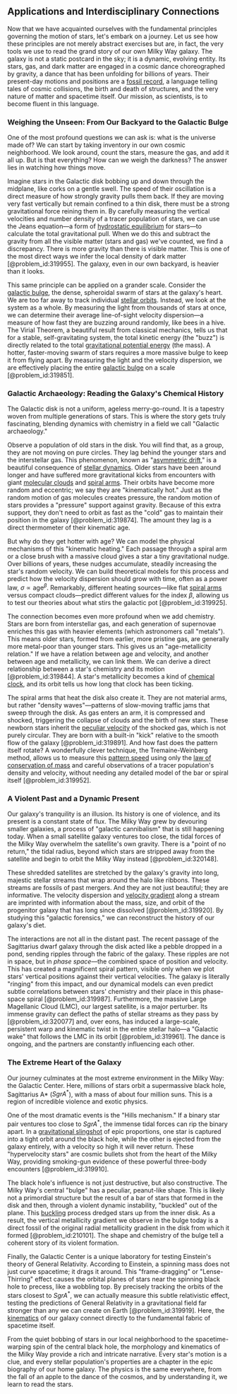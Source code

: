 ## Applications and Interdisciplinary Connections

Now that we have acquainted ourselves with the fundamental principles governing the motion of stars, let's embark on a journey. Let us see how these principles are not merely abstract exercises but are, in fact, the very tools we use to read the grand story of our own Milky Way galaxy. The galaxy is not a static postcard in the sky; it is a dynamic, evolving entity. Its stars, gas, and dark matter are engaged in a cosmic dance choreographed by gravity, a dance that has been unfolding for billions of years. Their present-day motions and positions are a [fossil record](@article_id:136199), a language telling tales of cosmic collisions, the birth and death of structures, and the very nature of matter and spacetime itself. Our mission, as scientists, is to become fluent in this language.

### Weighing the Unseen: From Our Backyard to the Galactic Bulge

One of the most profound questions we can ask is: what is the universe made of? We can start by taking inventory in our own cosmic neighborhood. We look around, count the stars, measure the gas, and add it all up. But is that everything? How can we weigh the darkness? The answer lies in watching how things move.

Imagine stars in the Galactic disk bobbing up and down through the midplane, like corks on a gentle swell. The speed of their oscillation is a direct measure of how strongly gravity pulls them back. If they are moving very fast vertically but remain confined to a thin disk, there must be a strong gravitational force reining them in. By carefully measuring the vertical velocities and number density of a tracer population of stars, we can use the Jeans equation—a form of [hydrostatic equilibrium](@article_id:146252) for stars—to calculate the total gravitational pull. When we do this and subtract the gravity from all the visible matter (stars and gas) we've counted, we find a discrepancy. There is more gravity than there is visible matter. This is one of the most direct ways we infer the local density of dark matter [@problem_id:319955]. The galaxy, even in our own backyard, is heavier than it looks.

This same principle can be applied on a grander scale. Consider the [galactic bulge](@article_id:158556), the dense, spheroidal swarm of stars at the galaxy's heart. We are too far away to track individual [stellar orbits](@article_id:159332). Instead, we look at the system as a whole. By measuring the light from thousands of stars at once, we can determine their average line-of-sight velocity dispersion—a measure of how fast they are buzzing around randomly, like bees in a hive. The Virial Theorem, a beautiful result from classical mechanics, tells us that for a stable, self-gravitating system, the total kinetic energy (the "buzz") is directly related to the total [gravitational potential energy](@article_id:268544) (the mass). A hotter, faster-moving swarm of stars requires a more massive bulge to keep it from flying apart. By measuring the light and the velocity dispersion, we are effectively placing the entire [galactic bulge](@article_id:158556) on a scale [@problem_id:319851].

### Galactic Archaeology: Reading the Galaxy's Chemical History

The Galactic disk is not a uniform, ageless merry-go-round. It is a tapestry woven from multiple generations of stars. This is where the story gets truly fascinating, blending dynamics with chemistry in a field we call "Galactic archaeology."

Observe a population of old stars in the disk. You will find that, as a group, they are not moving on pure circles. They lag behind the younger stars and the interstellar gas. This phenomenon, known as "[asymmetric drift](@article_id:157649)," is a beautiful consequence of [stellar dynamics](@article_id:157574). Older stars have been around longer and have suffered more gravitational kicks from encounters with giant [molecular clouds](@article_id:160208) and [spiral arms](@article_id:159662). Their orbits have become more random and eccentric; we say they are "kinematically hot." Just as the random motion of gas molecules creates pressure, the random motion of stars provides a "pressure" support against gravity. Because of this extra support, they don't need to orbit as fast as the "cold" gas to maintain their position in the galaxy [@problem_id:319874]. The amount they lag is a direct thermometer of their kinematic age.

But why do they get hotter with age? We can model the physical mechanisms of this "kinematic heating." Each passage through a spiral arm or a close brush with a massive cloud gives a star a tiny gravitational nudge. Over billions of years, these nudges accumulate, steadily increasing the star's random velocity. We can build theoretical models for this process and predict how the velocity dispersion should grow with time, often as a power law, $\sigma \propto \text{age}^{\beta}$. Remarkably, different heating sources—like flat [spiral arms](@article_id:159662) versus compact clouds—predict different values for the index $\beta$, allowing us to test our theories about what stirs the galactic pot [@problem_id:319925].

The connection becomes even more profound when we add chemistry. Stars are born from interstellar gas, and each generation of supernovae enriches this gas with heavier elements (which astronomers call "metals"). This means older stars, formed from earlier, more pristine gas, are generally more metal-poor than younger stars. This gives us an "age-metallicity relation." If we have a relation between age and velocity, and another between age and metallicity, we can link them. We can derive a direct relationship between a star's chemistry and its motion [@problem_id:319844]. A star's metallicity becomes a kind of [chemical clock](@article_id:204060), and its orbit tells us how long that clock has been ticking.

The spiral arms that heat the disk also create it. They are not material arms, but rather "density waves"—patterns of slow-moving traffic jams that sweep through the disk. As gas enters an arm, it is compressed and shocked, triggering the collapse of clouds and the birth of new stars. These newborn stars inherit the [peculiar velocity](@article_id:157470) of the shocked gas, which is not purely circular. They are born with a built-in "kick" relative to the smooth flow of the galaxy [@problem_id:319891]. And how fast does the pattern itself rotate? A wonderfully clever technique, the Tremaine-Weinberg method, allows us to measure this [pattern speed](@article_id:159725) using only the [law of conservation of mass](@article_id:146883) and careful observations of a tracer population's density and velocity, without needing any detailed model of the bar or spiral itself [@problem_id:319952].

### A Violent Past and a Dynamic Present

Our galaxy's tranquility is an illusion. Its history is one of violence, and its present is a constant state of flux. The Milky Way grew by devouring smaller galaxies, a process of "galactic cannibalism" that is still happening today. When a small satellite galaxy ventures too close, the tidal forces of the Milky Way overwhelm the satellite's own gravity. There is a "point of no return," the tidal radius, beyond which stars are stripped away from the satellite and begin to orbit the Milky Way instead [@problem_id:320148].

These shredded satellites are stretched by the galaxy's gravity into long, majestic stellar streams that wrap around the halo like ribbons. These streams are fossils of past mergers. And they are not just beautiful; they are informative. The velocity dispersion and [velocity gradient](@article_id:261192) along a stream are imprinted with information about the mass, size, and orbit of the progenitor galaxy that has long since dissolved [@problem_id:319920]. By studying this "galactic forensics," we can reconstruct the history of our galaxy's diet.

The interactions are not all in the distant past. The recent passage of the Sagittarius dwarf galaxy through the disk acted like a pebble dropped in a pond, sending ripples through the fabric of the galaxy. These ripples are not in space, but in *phase space*—the combined space of position and velocity. This has created a magnificent spiral pattern, visible only when we plot stars' vertical positions against their vertical velocities. The galaxy is literally "ringing" from this impact, and our dynamical models can even predict subtle correlations between stars' chemistry and their place in this phase-space spiral [@problem_id:319987]. Furthermore, the massive Large Magellanic Cloud (LMC), our largest satellite, is a major perturber. Its immense gravity can deflect the paths of stellar streams as they pass by [@problem_id:320077] and, over eons, has induced a large-scale, persistent warp and kinematic twist in the entire stellar halo—a "Galactic wake" that follows the LMC in its orbit [@problem_id:319961]. The dance is ongoing, and the partners are constantly influencing each other.

### The Extreme Heart of the Galaxy

Our journey culminates at the most extreme environment in the Milky Way: the Galactic Center. Here, millions of stars orbit a supermassive black hole, Sagittarius A* ($Sgr A^*$), with a mass of about four million suns. This is a region of incredible violence and exotic physics.

One of the most dramatic events is the "Hills mechanism." If a binary star pair ventures too close to $Sgr A^*$, the immense tidal forces can rip the binary apart. In a [gravitational slingshot](@article_id:165592) of epic proportions, one star is captured into a tight orbit around the black hole, while the other is ejected from the galaxy entirely, with a velocity so high it will never return. These "hypervelocity stars" are cosmic bullets shot from the heart of the Milky Way, providing smoking-gun evidence of these powerful three-body encounters [@problem_id:319910].

The black hole's influence is not just destructive, but also constructive. The Milky Way's central "bulge" has a peculiar, peanut-like shape. This is likely not a primordial structure but the result of a bar of stars that formed in the disk and then, through a violent dynamic instability, "buckled" out of the plane. This [buckling](@article_id:162321) process dredged stars up from the inner disk. As a result, the vertical metallicity gradient we observe in the bulge today is a direct fossil of the original radial metallicity gradient in the disk from which it formed [@problem_id:210101]. The shape and chemistry of the bulge tell a coherent story of its violent formation.

Finally, the Galactic Center is a unique laboratory for testing Einstein's theory of General Relativity. According to Einstein, a spinning mass does not just curve spacetime; it drags it around. This "frame-dragging" or "Lense-Thirring" effect causes the orbital planes of stars near the spinning black hole to precess, like a wobbling top. By precisely tracking the orbits of the stars closest to $Sgr A^*$, we can actually measure this subtle relativistic effect, testing the predictions of General Relativity in a gravitational field far stronger than any we can create on Earth [@problem_id:319919]. Here, the [kinematics](@article_id:172824) of our galaxy connect directly to the fundamental fabric of spacetime itself.

From the quiet bobbing of stars in our local neighborhood to the spacetime-warping spin of the central black hole, the morphology and kinematics of the Milky Way provide a rich and intricate narrative. Every star's motion is a clue, and every stellar population's properties are a chapter in the epic biography of our home galaxy. The physics is the same everywhere, from the fall of an apple to the dance of the cosmos, and by understanding it, we learn to read the stars.